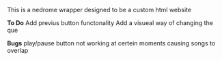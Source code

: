This is a nedrome wrapper designed to be a custom html website 

**To Do**
Add previus button functonality
Add a visueal way of changing the que

**Bugs**
play/pause button not working at certein moments causing songs to overlap
